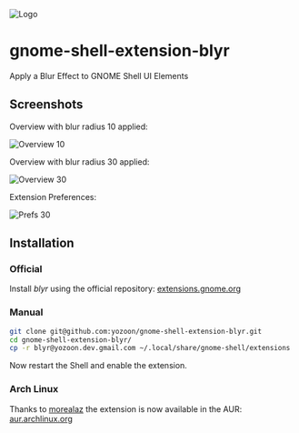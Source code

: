 ![](https://raw.githubusercontent.com/yozoon/gnome-shell-extension-blyr/master/blyr.png "Logo")

# gnome-shell-extension-blyr
Apply a Blur Effect to GNOME Shell UI Elements

## Screenshots
Overview with blur radius 10 applied:

![](https://raw.githubusercontent.com/yozoon/gnome-shell-extension-blyr/master/screenshots/Overview_10.png "Overview 10")

Overview with blur radius 30 applied:

![](https://raw.githubusercontent.com/yozoon/gnome-shell-extension-blyr/master/screenshots/Overview_30.png "Overview 30")

Extension Preferences:

![](https://raw.githubusercontent.com/yozoon/gnome-shell-extension-blyr/master/screenshots/Prefs_30.png "Prefs 30")

## Installation
### Official
Install *blyr* using the official repository:
[extensions.gnome.org](https://extensions.gnome.org/extension/1251/blyr/)

### Manual

```bash
git clone git@github.com:yozoon/gnome-shell-extension-blyr.git
cd gnome-shell-extension-blyr/
cp -r blyr@yozoon.dev.gmail.com ~/.local/share/gnome-shell/extensions
```
Now restart the Shell and enable the extension. 

### Arch Linux
Thanks to [morealaz](https://github.com/morealaz) the extension is now available in the AUR:
[aur.archlinux.org](https://aur.archlinux.org/packages/gnome-shell-extension-blyr-git/)
